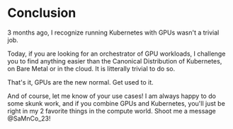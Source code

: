 # Conclusion

3 months ago, I recognize running Kubernetes with GPUs wasn't a trivial job. 

Today, if you are looking for an orchestrator of GPU workloads, I challenge you to find anything easier than the Canonical Distribution of Kubernetes, on Bare Metal or in the cloud. It is litterally trivial to do so.

That's it, GPUs are the new normal. Get used to it.   

And of course, let me know of your use cases! I am always happy to do some skunk work, and if you combine GPUs and Kubernetes, you'll just be right in my 2 favorite things in the compute world.  Shoot me a message @SaMnCo_23! 

